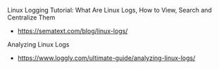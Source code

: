 Linux Logging Tutorial: What Are Linux Logs, How to View, Search and Centralize Them
- https://sematext.com/blog/linux-logs/

Analyzing Linux Logs
- https://www.loggly.com/ultimate-guide/analyzing-linux-logs/
